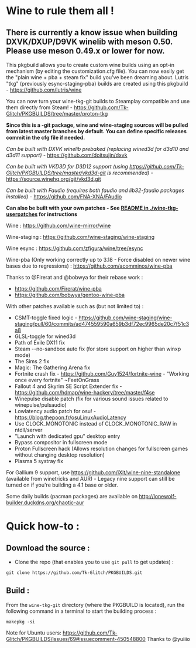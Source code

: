 # Wine to rule them all !

## There is currently a know issue when building DXVK/DXUP/D9VK winelib with meson 0.50. Please use meson 0.49.x or lower for now.

This pkgbuild allows you to create custom wine builds using an opt-in mechanism (by editing the customization.cfg file). You can now easily get the "plain wine + pba + steam fix" build you've been dreaming about. Lutris "tkg" (previously esync-staging-pba) builds are created using this pkgbuild - https://github.com/lutris/wine

You can now turn your wine-tkg-git builds to Steamplay compatible and use them directly from Steam! - https://github.com/Tk-Glitch/PKGBUILDS/tree/master/proton-tkg

**Since this is a -git package, wine and wine-staging sources will be pulled from latest master branches by default. You can define specific releases commit in the cfg file if needed.**

*Can be built with DXVK winelib prebaked (replacing wined3d for d3d10 and d3d11 support)* - https://github.com/doitsujin/dxvk

*Can be built with VKD3D for D3D12 support (using https://github.com/Tk-Glitch/PKGBUILDS/tree/master/vkd3d-git is recommended)* - https://source.winehq.org/git/vkd3d.git

*Can be built with Faudio (requires both faudio and lib32-faudio packages installed)* - https://github.com/FNA-XNA/FAudio

**Can also be built with your own patches - See [README in ./wine-tkg-userpatches](wine-tkg-userpatches/README.md) for instructions**

Wine : https://github.com/wine-mirror/wine

Wine-staging : https://github.com/wine-staging/wine-staging

Wine esync : https://github.com/zfigura/wine/tree/esync

Wine-pba (Only working correctly up to 3.18 - Force disabled on newer wine bases due to regressions) : https://github.com/acomminos/wine-pba

Thanks to @Firerat and @bobwya for their rebase work :
- https://github.com/Firerat/wine-pba
- https://github.com/bobwya/gentoo-wine-pba

With other patches available such as (but not limited to) :
- CSMT-toggle fixed logic - https://github.com/wine-staging/wine-staging/pull/60/commits/ad474559590a659b3df72ec9965de20c7f51c3a8
- GLSL-toggle for wined3d
- Path of Exile DX11 fix
- Steam --no-sandbox auto fix (for store support on higher than winxp mode)
- The Sims 2 fix
- Magic: The Gathering Arena fix
- Fortnite crash fix - https://github.com/Guy1524/fortnite-wine - "Working once every fortnite" ~FeetOnGrass
- Fallout 4 and Skyrim SE Script Extender fix - https://github.com/hdmap/wine-hackery/tree/master/f4se
- Winepulse disable patch (fix for various sound issues related to winepulse/pulsaudio)
- Lowlatency audio patch for osu! - https://blog.thepoon.fr/osuLinuxAudioLatency
- Use CLOCK_MONOTONIC instead of CLOCK_MONOTONIC_RAW in ntdll/server
- "Launch with dedicated gpu" desktop entry
- Bypass compositor in fullscreen mode
- Proton Fullscreen hack (Allows resolution changes for fullscreen games without changing desktop resolution)
- Plasma 5 systray fix

For Gallium 9 support, use https://github.com/iXit/wine-nine-standalone (available from winetricks and AUR) - Legacy nine support can still be turned on if you're building a 4.1 base or older.

Some daily builds (pacman packages) are available on http://lonewolf-builder.duckdns.org/chaotic-aur


# Quick how-to :

## Download the source :


 * Clone the repo (that enables you to use `git pull` to get updates) :
```
git clone https://github.com/Tk-Glitch/PKGBUILDS.git
```


## Build :

From the `wine-tkg-git` directory (where the PKGBUILD is located), run the following command in a terminal to start the building process :
```
makepkg -si
```


Note for Ubuntu users: https://github.com/Tk-Glitch/PKGBUILDS/issues/69#issuecomment-450548800 Thanks to @yuiiio
